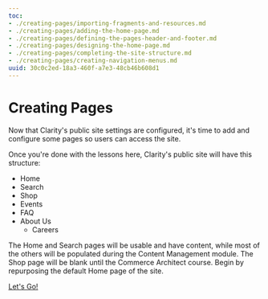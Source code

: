 ```yaml
---
toc:
- ./creating-pages/importing-fragments-and-resources.md
- ./creating-pages/adding-the-home-page.md
- ./creating-pages/defining-the-pages-header-and-footer.md
- ./creating-pages/designing-the-home-page.md
- ./creating-pages/completing-the-site-structure.md
- ./creating-pages/creating-navigation-menus.md
uuid: 30c0c2ed-18a3-460f-a7e3-48cb46b608d1
---
```

# Creating Pages

Now that Clarity's public site settings are configured, it's time to add and configure some pages so users can access the site.

Once you're done with the lessons here, Clarity's public site will have this structure:

- Home
- Search
- Shop
- Events
- FAQ
- About Us
   - Careers

The Home and Search pages will be usable and have content, while most of the others will be populated during the Content Management module. The Shop page will be blank until the Commerce Architect course. Begin by repurposing the default Home page of the site.

<!-- Should we import the commerce B2C solution so the Shop Page is good? We probably do need some products if we want some sort of better product slider on the home page, which only makes sense. -->

[Let's Go!](./creating-pages/adding-the-home-page.md)
